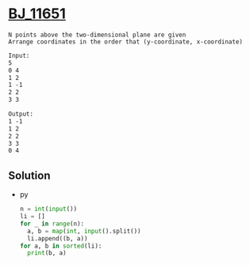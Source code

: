 # [BJ_11651](https://acmicpc.net/problem/11651)

```en
N points above the two-dimensional plane are given
Arrange coordinates in the order that (y-coordinate, x-coordinate)
```

```txt
Input:
5
0 4
1 2
1 -1
2 2
3 3

Output:
1 -1
1 2
2 2
3 3
0 4
```

## Solution

* py

  ```py
  n = int(input())
  li = []
  for _ in range(n):
    a, b = map(int, input().split())
    li.append((b, a))
  for a, b in sorted(li):
    print(b, a)
  ```
